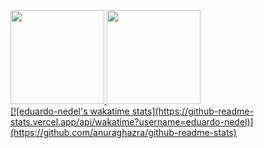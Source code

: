 <div>
  <a href="https://github.com/Jefferson-devs">
  <img height="150em" src="https://github-readme-stats.vercel.app/api?username=eduardo-nedel&show_icons=true&theme=jolly&include_all_commits=true&count_private=true&hide=stars"/>
  <img height="150em" src="https://github-readme-stats.vercel.app/api/top-langs/?username=eduardo-nedel&layout=compact&include_all_commits=true&count_private=true&theme=jolly&hide=java&langs_count=10"/>
</div>
  [![eduardo-nedel's wakatime stats](https://github-readme-stats.vercel.app/api/wakatime?username=eduardo-nedel)](https://github.com/anuraghazra/github-readme-stats)

